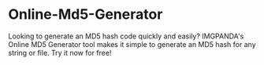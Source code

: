 # Online-Md5-Generator
Looking to generate an MD5 hash code quickly and easily? IMGPANDA's Online MD5 Generator tool makes it simple to generate an MD5 hash for any string or file. Try it now for free!
